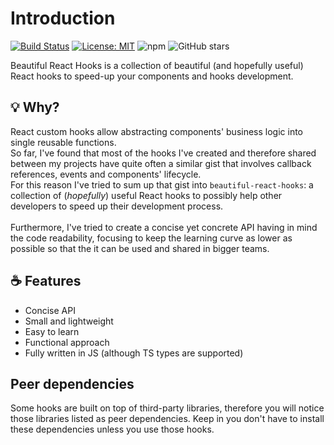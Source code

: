 # Introduction

[![Build Status](https://travis-ci.org/beautifulinteractions/beautiful-react-hooks.svg?branch=master)](https://travis-ci.org/beautifulinteractions/beautiful-react-hooks)
[![License: MIT](https://img.shields.io/badge/License-MIT-yellow.svg)](https://opensource.org/licenses/MIT)
![npm](https://img.shields.io/npm/v/beautiful-react-hooks)
![GitHub stars](https://img.shields.io/github/stars/beautifulinteractions/beautiful-react-hooks?style=social)

Beautiful React Hooks is a collection of beautiful (and hopefully useful) React hooks to speed-up your components and hooks development.

## 💡 Why?

React custom hooks allow abstracting components' business logic into single reusable functions.<br />
So far, I've found that most of the hooks I've created and therefore shared between my projects have quite often a similar gist that
involves callback references, events and components' lifecycle. <br />
For this reason I've tried to sum up that gist into `beautiful-react-hooks`: a collection of (*hopefully*) useful React hooks to possibly
help other developers to speed up their development process.<br /><br />
Furthermore, I've tried to create a concise yet concrete API having in mind the code readability, focusing to keep the learning curve as
lower as possible so that the it can be used and shared in bigger teams.

## ☕️ Features

* Concise API
* Small and lightweight
* Easy to learn
* Functional approach
* Fully written in JS (although TS types are supported)

## Peer dependencies

Some hooks are built on top of third-party libraries, therefore you will notice those libraries listed as peer dependencies. Keep in you
don't have to install these dependencies unless you use those hooks.
